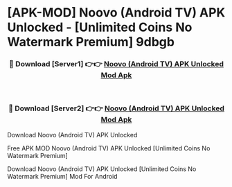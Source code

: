# [APK-MOD] Noovo (Android TV) APK Unlocked - [Unlimited Coins No Watermark Premium] 9dbgb



<div align="center">
<h3>🔴 Download [Server1] 👉👉 <a href="https://momento.my/?title=Noovo_(Android_TV)_APK_Unlocked">Noovo (Android TV) APK Unlocked Mod Apk</a></h3><br>

<h3>🔴 Download [Server2] 👉👉 <a href="https://momento.my/?title=Noovo_(Android_TV)_APK_Unlocked">Noovo (Android TV) APK Unlocked Mod Apk</a></h3>
</div>



Download Noovo (Android TV) APK Unlocked 

Free APK MOD Noovo (Android TV) APK Unlocked [Unlimited Coins No Watermark Premium]

Download Noovo (Android TV) APK Unlocked [Unlimited Coins No Watermark Premium] Mod For Android
